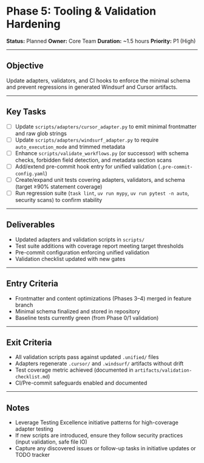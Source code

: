 # Phase 5: Tooling & Validation Hardening

**Status:** Planned
**Owner:** Core Team
**Duration:** ~1.5 hours
**Priority:** P1 (High)

---

## Objective

Update adapters, validators, and CI hooks to enforce the minimal schema and prevent regressions in generated Windsurf and Cursor artifacts.

---

## Key Tasks

- [ ] Update `scripts/adapters/cursor_adapter.py` to emit minimal frontmatter and raw glob strings
- [ ] Update `scripts/adapters/windsurf_adapter.py` to require `auto_execution_mode` and trimmed metadata
- [ ] Enhance `scripts/validate_workflows.py` (or successor) with schema checks, forbidden field detection, and metadata section scans
- [ ] Add/extend pre-commit hook entry for unified validation (`.pre-commit-config.yaml`)
- [ ] Create/expand unit tests covering adapters, validators, and schema (target ≥90% statement coverage)
- [ ] Run regression suite (`task lint`, `uv run mypy`, `uv run pytest -n auto`, security scans) to confirm stability

---

## Deliverables

- Updated adapters and validation scripts in `scripts/`
- Test suite additions with coverage report meeting target thresholds
- Pre-commit configuration enforcing unified validation
- Validation checklist updated with new gates

---

## Entry Criteria

- Frontmatter and content optimizations (Phases 3–4) merged in feature branch
- Minimal schema finalized and stored in repository
- Baseline tests currently green (from Phase 0/1 validation)

---

## Exit Criteria

- All validation scripts pass against updated `.unified/` files
- Adapters regenerate `.cursor/` and `.windsurf/` artifacts without drift
- Test coverage metric achieved (documented in `artifacts/validation-checklist.md`)
- CI/Pre-commit safeguards enabled and documented

---

## Notes

- Leverage Testing Excellence initiative patterns for high-coverage adapter testing
- If new scripts are introduced, ensure they follow security practices (input validation, safe file IO)
- Capture any discovered issues or follow-up tasks in initiative updates or TODO tracker
